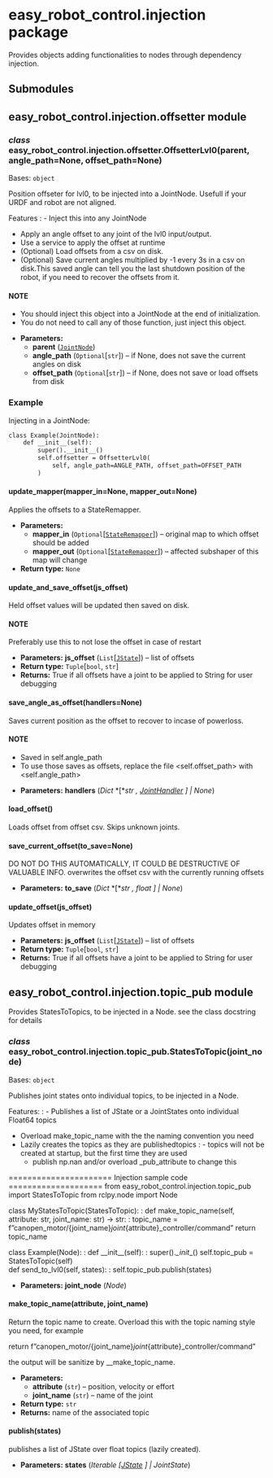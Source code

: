 # easy_robot_control.injection package

<a id="injection-label"></a>

Provides objects adding functionalities to nodes through dependency injection.

## Submodules

## easy_robot_control.injection.offsetter module

### *class* easy_robot_control.injection.offsetter.OffsetterLvl0(parent, angle_path=None, offset_path=None)

Bases: `object`

Position offseter for lvl0, to be injected into a JointNode.
Usefull if your URDF and robot are not aligned.

Features
: - Inject this into any JointNode
  - Apply an angle offset to any joint of the lvl0 input/output.
  - Use a service to apply the offset at runtime
  - (Optional) Load offsets from a csv on disk.
  - (Optional) Save current angles multiplied by -1 every 3s in a csv on disk.This saved angle can tell you the last shutdown position of the robot, if you need to recover the offsets from it.

#### NOTE
- You should inject this object into a JointNode at the end of initialization.
- You do not need  to call any of those function, just inject this object.

* **Parameters:**
  * **parent** ([`JointNode`](easy_robot_control.md#easy_robot_control.joint_state_interface.JointNode))
  * **angle_path** (`Optional`[`str`]) – if None, does not save the current angles on disk
  * **offset_path** (`Optional`[`str`]) – if None, does not save or load offsets from disk

### Example

Injecting in a JointNode:

```default
class Example(JointNode):
    def __init__(self):
        super().__init__()
        self.offsetter = OffsetterLvl0(
            self, angle_path=ANGLE_PATH, offset_path=OFFSET_PATH
        )
```

#### update_mapper(mapper_in=None, mapper_out=None)

Applies the offsets to a StateRemapper.

* **Parameters:**
  * **mapper_in** (`Optional`[[`StateRemapper`](easy_robot_control.utils.md#easy_robot_control.utils.state_remaper.StateRemapper)]) – original map to which offset should be added
  * **mapper_out** (`Optional`[[`StateRemapper`](easy_robot_control.utils.md#easy_robot_control.utils.state_remaper.StateRemapper)]) – affected subshaper of this map will change
* **Return type:**
  `None`

#### update_and_save_offset(js_offset)

Held offset values will be updated then saved on disk.

#### NOTE
Preferably use this to not lose the offset in case of restart

* **Parameters:**
  **js_offset** (`List`[[`JState`](easy_robot_control.utils.md#easy_robot_control.utils.joint_state_util.JState)]) – list of offsets
* **Return type:**
  `Tuple`[`bool`, `str`]
* **Returns:**
  True if all offsets have a joint to be applied to
  String for user debugging

#### save_angle_as_offset(handlers=None)

Saves current position as the offset to recover to incase of powerloss.

#### NOTE
- Saved in self.angle_path
- To use those saves as offsets, replace the file <self.offset_path> with <self.angle_path>

* **Parameters:**
  **handlers** (*Dict* *[**str* *,* [*JointHandler*](easy_robot_control.md#easy_robot_control.joint_state_interface.JointHandler) *]*  *|* *None*)

#### load_offset()

Loads offset from offset csv. Skips unknown joints.

#### save_current_offset(to_save=None)

DO NOT DO THIS AUTOMATICALLY, IT COULD BE DESTRUCTIVE OF VALUABLE INFO.
overwrites the offset csv with the currently running offsets

* **Parameters:**
  **to_save** (*Dict* *[**str* *,* *float* *]*  *|* *None*)

#### update_offset(js_offset)

Updates offset in memory

* **Parameters:**
  **js_offset** (`List`[[`JState`](easy_robot_control.utils.md#easy_robot_control.utils.joint_state_util.JState)]) – list of offsets
* **Return type:**
  `Tuple`[`bool`, `str`]
* **Returns:**
  True if all offsets have a joint to be applied to
  String for user debugging

## easy_robot_control.injection.topic_pub module

Provides StatesToTopics, to be injected in a Node.
see the class docstring for details

### *class* easy_robot_control.injection.topic_pub.StatesToTopic(joint_node)

Bases: `object`

Publishes joint states onto individual topics, to be injected in a Node.

Features:
: - Publishes a list of JState or a JointStates onto individual Float64 topics
  - Overload make_topic_name with the the naming convention you need
  - Lazily creates the topics as they are publishedtopics
    : - topics will not be created at startup, but the first time they are used
      - publish np.nan and/or overload \_pub_attribute to change this

====================== Injection sample code ====================
from easy_robot_control.injection.topic_pub import StatesToTopic
from rclpy.node import Node

class MyStatesToTopic(StatesToTopic):
: def make_topic_name(self, attribute: str, joint_name: str) -> str:
  : topic_name = f”canopen_motor/{joint_name}_joint_{attribute}_controller/command”
    return topic_name

class Example(Node):
: def \_\_init_\_(self):
  : super()._\_init_\_()
    self.topic_pub = StatesToTopic(self)
  <br/>
  def send_to_lvl0(self, states):
  : self.topic_pub.publish(states)

* **Parameters:**
  **joint_node** (*Node*)

#### make_topic_name(attribute, joint_name)

Return the topic name to create.
Overload this with the topic naming style you need, for example

return f”canopen_motor/{joint_name}_joint_{attribute}_controller/command”

the output will be sanitize by \_\_make_topic_name.

* **Parameters:**
  * **attribute** (`str`) – position, velocity or effort
  * **joint_name** (`str`) – name of the joint
* **Return type:**
  `str`
* **Returns:**
  name of the associated topic

#### publish(states)

publishes a list of JState over float topics (lazily created).

* **Parameters:**
  **states** (*Iterable* *[*[*JState*](easy_robot_control.utils.md#easy_robot_control.utils.joint_state_util.JState) *]*  *|* *JointState*)
